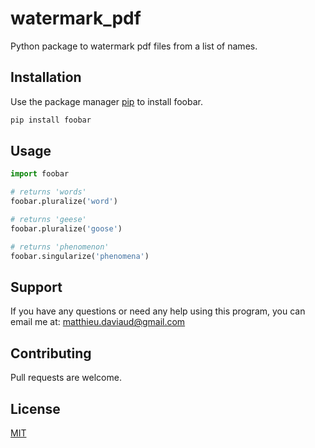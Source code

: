 # watermark_pdf

Python package to watermark pdf files from a list of names.

## Installation

Use the package manager [pip](https://pip.pypa.io/en/stable/) to install foobar.

```bash
pip install foobar
```

## Usage

```python
import foobar

# returns 'words'
foobar.pluralize('word')

# returns 'geese'
foobar.pluralize('goose')

# returns 'phenomenon'
foobar.singularize('phenomena')
```

## Support 
If you have any questions or need any help using this program, you can email me at: matthieu.daviaud@gmail.com

## Contributing
Pull requests are welcome.

## License
[MIT](https://choosealicense.com/licenses/mit/)